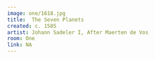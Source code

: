 ```yaml
---
image: one/1618.jpg
title:  The Seven Planets
created: c. 1585
artist: Johann Sadeler I, After Maerten de Vos
room: One
link: NA
---
```



